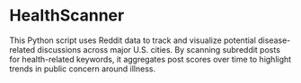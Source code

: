 # HealthScanner
This Python script uses Reddit data to track and visualize potential disease-related discussions across major U.S. cities. By scanning subreddit posts for health-related keywords, it aggregates post scores over time to highlight trends in public concern around illness.
